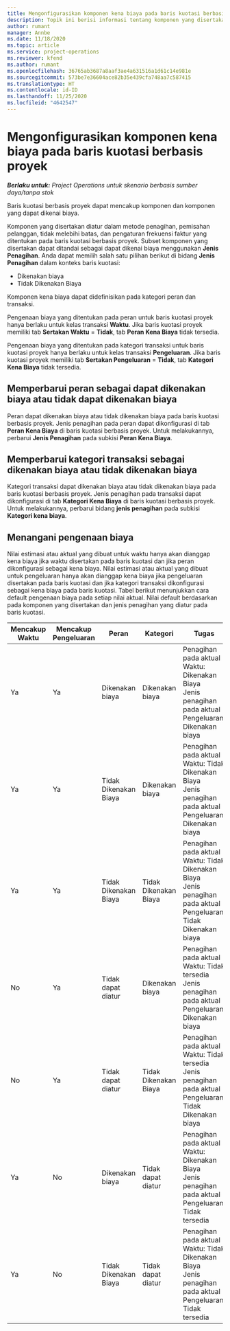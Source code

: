 ```yaml
---
title: Mengonfigurasikan komponen kena biaya pada baris kuotasi berbasis proyek
description: Topik ini berisi informasi tentang komponen yang disertakan, dikenakan biaya, dan tidak dikenakan biaya pada baris kuotasi berbasis proyek.
author: rumant
manager: Annbe
ms.date: 11/18/2020
ms.topic: article
ms.service: project-operations
ms.reviewer: kfend
ms.author: rumant
ms.openlocfilehash: 36765ab3687a8aaf3ae4a631516a1d61c14e981e
ms.sourcegitcommit: 573be7e36604ace82b35e439cfa748aa7c587415
ms.translationtype: HT
ms.contentlocale: id-ID
ms.lasthandoff: 11/25/2020
ms.locfileid: "4642547"
---
```

# <a name="configure-the-chargeable-components-of-a-project-based-quote-line"></a>Mengonfigurasikan komponen kena biaya pada baris kuotasi berbasis proyek

_**Berlaku untuk:** Project Operations untuk skenario berbasis sumber daya/tanpa stok_

Baris kuotasi berbasis proyek dapat mencakup komponen dan komponen yang dapat dikenai biaya.

Komponen yang disertakan diatur dalam metode penagihan, pemisahan pelanggan, tidak melebihi batas, dan pengaturan frekuensi faktur yang ditentukan pada baris kuotasi berbasis proyek.
Subset komponen yang disertakan dapat ditandai sebagai dapat dikenai biaya menggunakan **Jenis Penagihan**. Anda dapat memilih salah satu pilihan berikut di bidang **Jenis Penagihan** dalam konteks baris kuotasi:

   - Dikenakan biaya
   - Tidak Dikenakan Biaya

Komponen kena biaya dapat didefinisikan pada kategori peran dan transaksi.

Pengenaan biaya yang ditentukan pada peran untuk baris kuotasi proyek hanya berlaku untuk kelas transaksi **Waktu**. Jika baris kuotasi proyek memiliki tab **Sertakan Waktu** = **Tidak**, tab **Peran Kena Biaya** tidak tersedia.

Pengenaan biaya yang ditentukan pada kategori transaksi untuk baris kuotasi proyek hanya berlaku untuk kelas transaksi **Pengeluaran**. Jika baris kuotasi proyek memiliki tab **Sertakan Pengeluaran** = **Tidak**, tab **Kategori Kena Biaya** tidak tersedia.

## <a name="update-a-role-to-be-chargeable-or-non-chargeable"></a>Memperbarui peran sebagai dapat dikenakan biaya atau tidak dapat dikenakan biaya
Peran dapat dikenakan biaya atau tidak dikenakan biaya pada baris kuotasi berbasis proyek. Jenis penagihan pada peran dapat dikonfigurasi di tab **Peran Kena Biaya** di baris kuotasi berbasis proyek. Untuk melakukannya, perbarui **Jenis Penagihan** pada subkisi **Peran Kena Biaya**. 

## <a name="update-a-transaction-category-to-be-chargeable-or-non-chargeable"></a>Memperbarui kategori transaksi sebagai dikenakan biaya atau tidak dikenakan biaya
Kategori transaksi dapat dikenakan biaya atau tidak dikenakan biaya pada baris kuotasi berbasis proyek. Jenis penagihan pada transaksi dapat dikonfigurasi di tab **Kategori Kena Biaya** di baris kuotasi berbasis proyek. Untuk melakukannya, perbarui bidang **jenis penagihan** pada subkisi **Kategori kena biaya**. 

## <a name="resolve-chargeability"></a>Menangani pengenaan biaya

Nilai estimasi atau aktual yang dibuat untuk waktu hanya akan dianggap kena biaya jika waktu disertakan pada baris kuotasi dan jika peran dikonfigurasi sebagai kena biaya.
Nilai estimasi atau aktual yang dibuat untuk pengeluaran hanya akan dianggap kena biaya jika pengeluaran disertakan pada baris kuotasi dan jika kategori transaksi dikonfigurasi sebagai kena biaya pada baris kuotasi. Tabel berikut menunjukkan cara default pengenaan biaya pada setiap nilai aktual. Nilai default berdasarkan pada komponen yang disertakan dan jenis penagihan yang diatur pada baris kuotasi.

| Mencakup Waktu | Mencakup Pengeluaran | Peran | Kategori | Tugas |
| --- | --- | --- | --- | --- |
| Ya | Ya | Dikenakan biaya | Dikenakan biaya | Penagihan pada aktual Waktu: Dikenakan Biaya </br>Jenis penagihan pada aktual Pengeluaran: Dikenakan biaya |
| Ya | Ya | Tidak Dikenakan Biaya | Dikenakan biaya | Penagihan pada aktual Waktu: Tidak Dikenakan Biaya </br>Jenis penagihan pada aktual Pengeluaran: Dikenakan biaya |
| Ya | Ya | Tidak Dikenakan Biaya | Tidak Dikenakan Biaya | Penagihan pada aktual Waktu: Tidak Dikenakan Biaya </br>Jenis penagihan pada aktual Pengeluaran: Tidak Dikenakan biaya |
| No | Ya | Tidak dapat diatur | Dikenakan biaya | Penagihan pada aktual Waktu: Tidak tersedia </br>Jenis penagihan pada aktual Pengeluaran: Dikenakan biaya |
| No | Ya | Tidak dapat diatur | Tidak Dikenakan Biaya | Penagihan pada aktual Waktu: Tidak tersedia </br>Jenis penagihan pada aktual Pengeluaran: Tidak Dikenakan biaya |
| Ya | No | Dikenakan biaya | Tidak dapat diatur | Penagihan pada aktual Waktu: Dikenakan Biaya </br>Jenis penagihan pada aktual Pengeluaran: Tidak tersedia |
| Ya | No | Tidak Dikenakan Biaya | Tidak dapat diatur | Penagihan pada aktual Waktu: Tidak Dikenakan Biaya </br> Jenis penagihan pada aktual Pengeluaran: Tidak tersedia |
